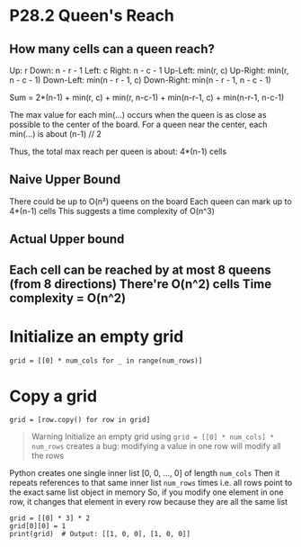 # P28.2 Queen's Reach

## How many cells can a queen reach?
Up: r
Down: n - r - 1
Left: c
Right: n - c - 1
Up-Left: min(r, c) 
Up-Right: min(r, n - c - 1)
Down-Left: min(n - r - 1, c)
Down-Right: min(n - r - 1, n - c - 1)

Sum 
= 2*(n-1) + min(r, c) + min(r, n-c-1) + min(n-r-1, c) + min(n-r-1, n-c-1)

The max value for each min(...) occurs when the queen is as close as possible to the center of the board. For a queen near the center, each min(...) is about (n-1) // 2

Thus, the total max reach per queen is about: 4*(n-1) cells

## Naive Upper Bound
There could be up to O(n²) queens on the board
Each queen can mark up to 4*(n-1) cells
This suggests a time complexity of O(n^3)

## Actual Upper bound
Each cell can be reached by at most 8 queens (from 8 directions)
There're O(n^2) cells
Time complexity = O(n^2)
-------------------------------

# Initialize an empty grid
`grid = [[0] * num_cols for _ in range(num_rows)]`

# Copy a grid
`grid = [row.copy() for row in grid]`

> Warning
Initialize an empty grid using `grid = [[0] * num_cols] * num_rows` creates a bug: modifying a value in one row will modify all the rows

Python creates one single inner list [0, 0, ..., 0] of length `num_cols`
Then it repeats references to that same inner list `num_rows` times
i.e. all rows point to the exact same list object in memory
So, if you modify one element in one row, it changes that element in every row because they are all the same list
```
grid = [[0] * 3] * 2
grid[0][0] = 1
print(grid)  # Output: [[1, 0, 0], [1, 0, 0]]
```